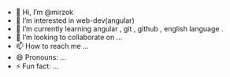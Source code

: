 - 👋 Hi, I’m @mirzok
- 👀 I’m interested in web-dev(angular)
- 🌱 I’m currently learning angular , git , github , english language .
- 💞️ I’m looking to collaborate on ...
- 📫 How to reach me ...
- 😄 Pronouns: ...
- ⚡ Fun fact: ...

<!---
mirzok/mirzok is a ✨ special ✨ repository because its `README.md` (this file) appears on your GitHub profile.
You can click the Preview link to take a look at your changes.
--->
